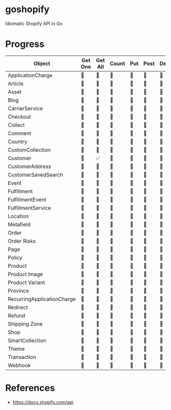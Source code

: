 goshopify
=========
Idiomatic Shopify API in Go

Progress
====
Object                     | Get One             | Get All            | Count             | Put             | Post            | Delete          |
---------------------------|---------------------|--------------------|-------------------|-----------------|-----------------|-----------------|
ApplicationCharge          | :no_entry_sign:     | :no_entry_sign:    | :no_entry_sign:   | :no_entry_sign: | :no_entry_sign: | :no_entry_sign: |
Article                    | :no_entry_sign:     | :no_entry_sign:    | :no_entry_sign:   | :no_entry_sign: | :no_entry_sign: | :no_entry_sign: |
Asset                      | :no_entry_sign:     | :no_entry_sign:    | :no_entry_sign:   | :no_entry_sign: | :no_entry_sign: | :no_entry_sign: |
Blog                       | :no_entry_sign:     | :no_entry_sign:    | :no_entry_sign:   | :no_entry_sign: | :no_entry_sign: | :no_entry_sign: |
CarrierService             | :no_entry_sign:     | :no_entry_sign:    | :no_entry_sign:   | :no_entry_sign: | :no_entry_sign: | :no_entry_sign: |
Checkout                   | :no_entry_sign:     | :no_entry_sign:    | :no_entry_sign:   | :no_entry_sign: | :no_entry_sign: | :no_entry_sign: |
Collect                    | :no_entry_sign:     | :no_entry_sign:    | :no_entry_sign:   | :no_entry_sign: | :no_entry_sign: | :no_entry_sign: |
Comment                    | :no_entry_sign:     | :no_entry_sign:    | :no_entry_sign:   | :no_entry_sign: | :no_entry_sign: | :no_entry_sign: |
Country                    | :no_entry_sign:     | :no_entry_sign:    | :no_entry_sign:   | :no_entry_sign: | :no_entry_sign: | :no_entry_sign: |
CustomCollection           | :no_entry_sign:     | :no_entry_sign:    | :no_entry_sign:   | :no_entry_sign: | :no_entry_sign: | :no_entry_sign: |
Customer                   | :no_entry_sign:     | :white_check_mark: | :no_entry_sign:   | :no_entry_sign: | :no_entry_sign: | :no_entry_sign: |
CustomerAddress            | :no_entry_sign:     | :no_entry_sign:    | :no_entry_sign:   | :no_entry_sign: | :no_entry_sign: | :no_entry_sign: |
CustomerSavedSearch        | :no_entry_sign:     | :no_entry_sign:    | :no_entry_sign:   | :no_entry_sign: | :no_entry_sign: | :no_entry_sign: |
Event                      | :no_entry_sign:     | :no_entry_sign:    | :no_entry_sign:   | :no_entry_sign: | :no_entry_sign: | :no_entry_sign: |
Fulfillment                | :no_entry_sign:     | :no_entry_sign:    | :no_entry_sign:   | :no_entry_sign: | :no_entry_sign: | :no_entry_sign: |
FulfillmentEvent           | :no_entry_sign:     | :no_entry_sign:    | :no_entry_sign:   | :no_entry_sign: | :no_entry_sign: | :no_entry_sign: |
FulfillmentService         | :no_entry_sign:     | :no_entry_sign:    | :no_entry_sign:   | :no_entry_sign: | :no_entry_sign: | :no_entry_sign: |
Location                   | :no_entry_sign:     | :no_entry_sign:    | :no_entry_sign:   | :no_entry_sign: | :no_entry_sign: | :no_entry_sign: |
Metafield                  | :no_entry_sign:     | :no_entry_sign:    | :no_entry_sign:   | :no_entry_sign: | :no_entry_sign: | :no_entry_sign: |
Order                      | :no_entry_sign:     | :no_entry_sign:    | :no_entry_sign:   | :no_entry_sign: | :no_entry_sign: | :no_entry_sign: |
Order Risks                | :no_entry_sign:     | :no_entry_sign:    | :no_entry_sign:   | :no_entry_sign: | :no_entry_sign: | :no_entry_sign: |
Page                       | :no_entry_sign:     | :no_entry_sign:    | :no_entry_sign:   | :no_entry_sign: | :no_entry_sign: | :no_entry_sign: |
Policy                     | :no_entry_sign:     | :no_entry_sign:    | :no_entry_sign:   | :no_entry_sign: | :no_entry_sign: | :no_entry_sign: |
Product                    | :no_entry_sign:     | :no_entry_sign:    | :no_entry_sign:   | :no_entry_sign: | :no_entry_sign: | :no_entry_sign: |
Product Image              | :no_entry_sign:     | :no_entry_sign:    | :no_entry_sign:   | :no_entry_sign: | :no_entry_sign: | :no_entry_sign: |
Product Variant            | :no_entry_sign:     | :no_entry_sign:    | :no_entry_sign:   | :no_entry_sign: | :no_entry_sign: | :no_entry_sign: |
Province                   | :no_entry_sign:     | :no_entry_sign:    | :no_entry_sign:   | :no_entry_sign: | :no_entry_sign: | :no_entry_sign: |
RecurringApplicationCharge | :no_entry_sign:     | :no_entry_sign:    | :no_entry_sign:   | :no_entry_sign: | :no_entry_sign: | :no_entry_sign: |
Redirect                   | :no_entry_sign:     | :no_entry_sign:    | :no_entry_sign:   | :no_entry_sign: | :no_entry_sign: | :no_entry_sign: |
Refund                     | :no_entry_sign:     | :no_entry_sign:    | :no_entry_sign:   | :no_entry_sign: | :no_entry_sign: | :no_entry_sign: |
Shipping Zone              | :no_entry_sign:     | :no_entry_sign:    | :no_entry_sign:   | :no_entry_sign: | :no_entry_sign: | :no_entry_sign: |
Shop                       | :no_entry_sign:     | :no_entry_sign:    | :no_entry_sign:   | :no_entry_sign: | :no_entry_sign: | :no_entry_sign: |
SmartCollection            | :no_entry_sign:     | :no_entry_sign:    | :no_entry_sign:   | :no_entry_sign: | :no_entry_sign: | :no_entry_sign: |
Theme                      | :no_entry_sign:     | :no_entry_sign:    | :no_entry_sign:   | :no_entry_sign: | :no_entry_sign: | :no_entry_sign: |
Transaction                | :no_entry_sign:     | :no_entry_sign:    | :no_entry_sign:   | :no_entry_sign: | :no_entry_sign: | :no_entry_sign: |
Webhook                    | :no_entry_sign:     | :no_entry_sign:    | :no_entry_sign:   | :no_entry_sign: | :no_entry_sign: | :no_entry_sign: |

References
==========
* https://docs.shopify.com/api
